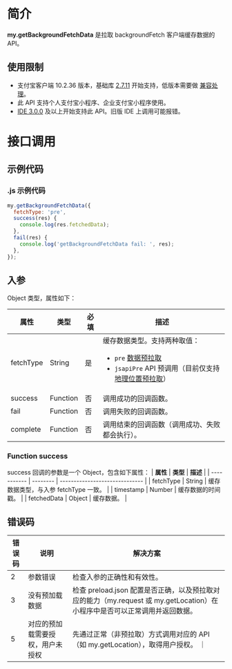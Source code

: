 # 简介

**my.getBackgroundFetchData** 是拉取 backgroundFetch 客户端缓存数据的 API。

## 使用限制

- 支付宝客户端 10.2.36 版本，基础库 [2.7.11](https://opendocs.alipay.com/mini/framework/lib-upgrade-v2) 开始支持，低版本需要做 [兼容处理](https://opendocs.alipay.com/mini/framework/compatibility)。
- 此 API 支持个人支付宝小程序、企业支付宝小程序使用。
- [IDE 3.0.0](https://opendocs.alipay.com/mini/ide/download) 及以上开始支持此 API。旧版 IDE 上调用可能报错。

# 接口调用

## 示例代码

### .js 示例代码

```javascript
my.getBackgroundFetchData({
  fetchType: 'pre',
  success(res) {
    console.log(res.fetchedData);
  },
  fail(res) {
    console.log('getBackgroundFetchData fail: ', res);
  },
});
```

## 入参

Object 类型，属性如下：

| **属性** | **类型** | **必填** | **描述** |
| --- | --- | --- | --- |
| fetchType | String | 是 | 缓存数据类型。支持两种取值：<ul><li>`pre` [数据预拉取](https://opendocs.alipay.com/mini/02sd57)</li><li>`jsapiPre` API 预调用（目前仅支持[地理位置预拉取](https://opendocs.alipay.com/mini/05nbqx)）</li></ul>|
| success | Function | 否 | 调用成功的回调函数。 |
| fail | Function | 否 | 调用失败的回调函数。 |
| complete | Function | 否 | 调用结束的回调函数（调用成功、失败都会执行）。 |

### Function success

success 回调的参数是一个 Object，包含如下属性：
| **属性**    | **类型** | **描述**                       |
| ----------- | -------- | ------------------------------ |
| fetchType   | String   | 缓存数据类型，与入参 fetchType 一致。 |
| timestamp   | Number   | 缓存数据的时间戳。 |
| fetchedData | Object   | 缓存数据。 |

## 错误码

| **错误码** | **说明**       | **解决方案**    |
| ---------- | -------------- |  ------------------------------------- |
| 2          | 参数错误       | 检查入参的正确性和有效性。 |
| 3          | 没有预加载数据 | 检查 preload.json 配置是否正确，以及预拉取对应的能力（my.request 或 my.getLocation）在小程序中是否可以正常调用并返回数据。 |
| 5          | 对应的预加载需要授权，用户未授权| 先通过正常（非预拉取）方式调用对应的 API（如 my.getLocation），取得用户授权。 ｜
